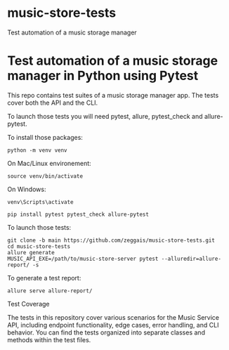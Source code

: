 # music-store-tests
Test automation of a music storage manager

# Test automation of a music storage manager in Python using Pytest

This repo contains test suites of a music storage manager app. The tests cover both the API and the CLI.

To launch those tests you will need pytest, allure, pytest_check and allure-pytest. 

To install those packages:

```console
python -m venv venv
```
On Mac/Linux environement:
```console
source venv/bin/activate
```
On Windows:
```console
venv\Scripts\activate
```

```console
pip install pytest pytest_check allure-pytest
```

To launch those tests:

```console
git clone -b main https://github.com/zeggais/music-store-tests.git
cd music-store-tests
allure generate 
MUSIC_API_EXE=/path/to/music-store-server pytest --alluredir=allure-report/ -s 
```

To generate a test report:

```console
allure serve allure-report/
```

Test Coverage

The tests in this repository cover various scenarios for the Music Service API, including endpoint functionality, 
edge cases, error handling, and CLI behavior. You can find the tests organized into separate classes and methods 
within the test files.

